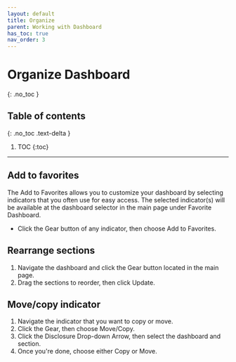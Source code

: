 ```yaml
---
layout: default
title: Organize
parent: Working with Dashboard
has_toc: true
nav_order: 3
---
```


# Organize Dashboard
{: .no_toc }

## Table of contents
{: .no_toc .text-delta }

1. TOC
{:toc}

---

## Add to favorites
The Add to Favorites allows you to customize your dashboard by selecting indicators that you often use for easy access. The selected indicator(s) will be available at the dashboard selector in the main page under Favorite Dashboard.

* Click the Gear button of any indicator, then choose Add to Favorites.

## Rearrange sections
1. Navigate the dashboard and click the Gear button located in the main page.
2. Drag the sections to reorder, then click Update.

## Move/copy indicator
1. Navigate the indicator that you want to copy or move.
2. Click the Gear, then choose Move/Copy.
3. Click the Disclosure Drop-down Arrow, then select the dashboard and section.
4. Once you're done, choose either Copy or Move.
